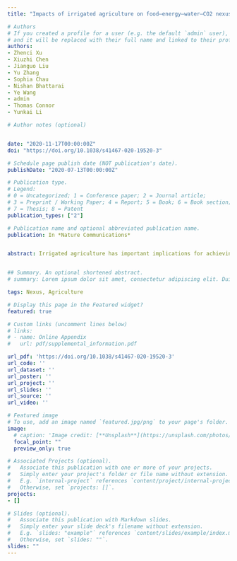 ```yaml
---
title: "Impacts of irrigated agriculture on food–energy–water–CO2 nexus across metacoupled systems"

# Authors
# If you created a profile for a user (e.g. the default `admin` user), write the username (folder name) here 
# and it will be replaced with their full name and linked to their profile.
authors:
- Zhenci Xu
- Xiuzhi Chen
- Jianguo Liu
- Yu Zhang
- Sophia Chau
- Nishan Bhattarai
- Ye Wang
- admin
- Thomas Connor
- Yunkai Li

# Author notes (optional)


date: "2020-11-17T00:00:00Z"
doi: "https://doi.org/10.1038/s41467-020-19520-3"

# Schedule page publish date (NOT publication's date).
publishDate: "2020-07-13T00:00:00Z"

# Publication type.
# Legend: 
# 0 = Uncategorized; 1 = Conference paper; 2 = Journal article;
# 3 = Preprint / Working Paper; 4 = Report; 5 = Book; 6 = Book section;
# 7 = Thesis; 8 = Patent
publication_types: ["2"]

# Publication name and optional abbreviated publication name.
publication: In *Nature Communications*


abstract: Irrigated agriculture has important implications for achieving the United Nations Sustainable Development Goals. However, there is a lack of systematic and quantitative analyses of its impacts on food–energy–water–CO2 nexus. Here we studied impacts of irrigated agriculture on food–energy–water–CO2 nexus across food sending systems (the North China Plain (NCP)), food receiving systems (the rest of China) and spillover systems (Hubei Province, affected by interactions between sending and receiving systems), using life cycle assessment, model scenarios, and the framework of metacoupling (socioeconomic-environmental interactions within and across borders). Results indicated that food supply from the NCP promoted food sustainability in the rest of China, but the NCP consumed over four times more water than its total annual renewable water, with large variations in food–energy–water–CO2 nexus across counties. Although Hubei Province was seldom directly involved in the food trade, it experienced substantial losses in water and land due to the construction of the South-to-North Water Transfer Project which aims to alleviate water shortages in the NCP. This study suggests the need to understand impacts of agriculture on food–energy–water–CO2 nexus in other parts of the world to achieve global sustainability.


## Summary. An optional shortened abstract.
# summary: Lorem ipsum dolor sit amet, consectetur adipiscing elit. Duis posuere tellus ac convallis placerat. Proin tincidunt magna sed ex sollicitudin condimentum.

tags: Nexus, Agriculture

# Display this page in the Featured widget?
featured: true

# Custom links (uncomment lines below)
# links:
# - name: Online Appendix
#   url: pdf/supplemental_information.pdf

url_pdf: 'https://doi.org/10.1038/s41467-020-19520-3'
url_code: ''
url_dataset: ''
url_poster: ''
url_project: ''
url_slides: ''
url_source: ''
url_video: ''

# Featured image
# To use, add an image named `featured.jpg/png` to your page's folder. 
image:
  # caption: 'Image credit: [**Unsplash**](https://unsplash.com/photos/pLCdAaMFLTE)'
  focal_point: ""
  preview_only: true

# Associated Projects (optional).
#   Associate this publication with one or more of your projects.
#   Simply enter your project's folder or file name without extension.
#   E.g. `internal-project` references `content/project/internal-project/index.md`.
#   Otherwise, set `projects: []`.
projects:
- []

# Slides (optional).
#   Associate this publication with Markdown slides.
#   Simply enter your slide deck's filename without extension.
#   E.g. `slides: "example"` references `content/slides/example/index.md`.
#   Otherwise, set `slides: ""`.
slides: ""
---
```


